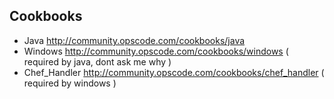 
Cookbooks
----------

* Java http://community.opscode.com/cookbooks/java
* Windows http://community.opscode.com/cookbooks/windows ( required by java, dont ask me why )
* Chef_Handler http://community.opscode.com/cookbooks/chef_handler  ( required by windows )